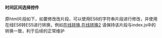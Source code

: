#### 时间区间选择控件

原html片段如下，如要修改改片段，可以使用ES6的字符串片段进行修改，并使用在线ES6转ES5进行转换，例如[在线转换](https://www.gongjuhao.com/jsconvert/),[在线转换2](https://jstool.gitlab.io/zh-cn/babel-es6-to-es5/)
请保持该片段与index.js中的转换一致，利于后续的正常维护
```

```